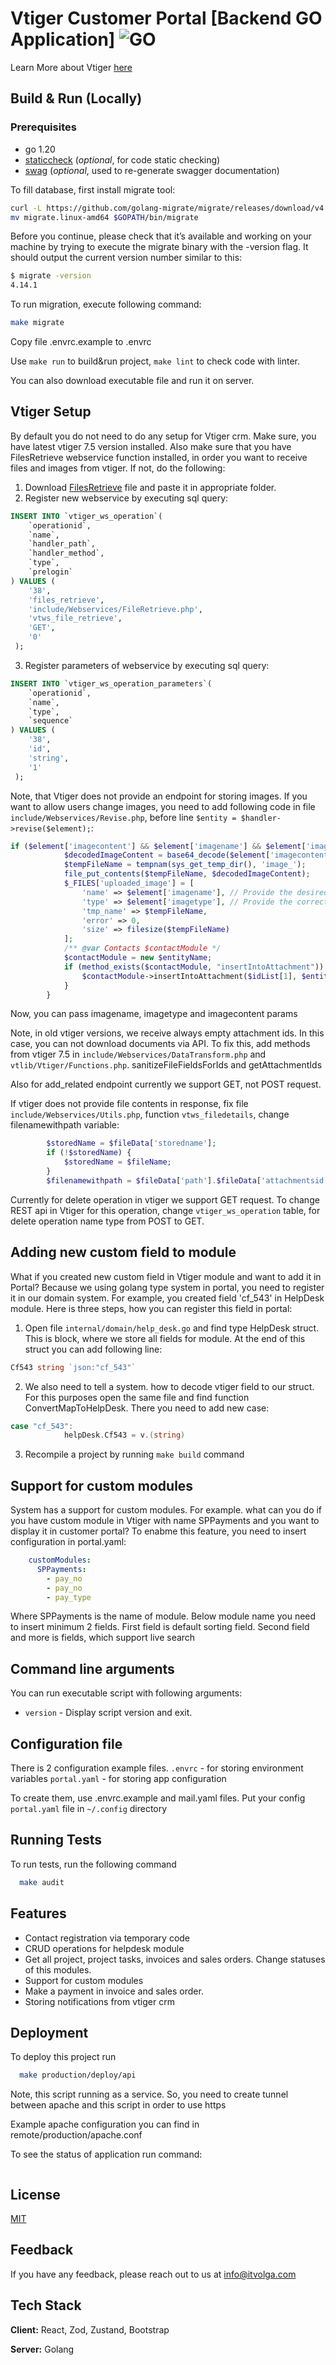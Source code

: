 # Vtiger Customer Portal [Backend GO Application] ![GO][go-badge]

[go-badge]: https://img.shields.io/github/go-mod/go-version/p12s/furniture-store?style=plastic
[go-url]: https://github.com/semelyanov86/vtiger-portal/blob/main/go.mod

Learn More about Vtiger [here](https://vtiger.com)

## Build & Run (Locally)
### Prerequisites
- go 1.20
- [staticcheck](https://staticcheck.io) (<i>optional</i>, for code static checking)
- [swag](https://github.com/swaggo/swag) (<i>optional</i>, used to re-generate swagger documentation)

To fill database, first install migrate tool:
```bash
curl -L https://github.com/golang-migrate/migrate/releases/download/v4.15.2/migrate.linux-amd64.tar.gz | tar xvz
mv migrate.linux-amd64 $GOPATH/bin/migrate
```

Before you continue, please check that it’s available and working on your machine by trying to execute the migrate binary with the -version flag. It should output the current version number similar to this:
```bash
$ migrate -version
4.14.1
```

To run migration, execute following command:
```bash
make migrate
```

Copy file .envrc.example to .envrc

Use `make run` to build&run project, `make lint` to check code with linter.

You can also download executable file and run it on server.

## Vtiger Setup
By default you do not need to do any setup for Vtiger crm. Make sure, you have latest vtiger 7.5 version installed.
Also make sure that you have FilesRetrieve webservice function installed, in order you want to receive files and images from vtiger. If not, do the following:
1. Download [FilesRetrieve](https://code.vtiger.com/vtiger/vtigercrm/-/blob/master/include/Webservices/FileRetrieve.php) file and paste it in appropriate folder.
2. Register new webservice by executing sql query:
```sql
INSERT INTO `vtiger_ws_operation`(
    `operationid`,
    `name`,
    `handler_path`,
    `handler_method`,
    `type`,
    `prelogin`
) VALUES (
    '38',
    'files_retrieve',
    'include/Webservices/FileRetrieve.php',
    'vtws_file_retrieve',
    'GET',
    '0'
 );
```
3. Register parameters of webservice by executing sql query:
```sql
INSERT INTO `vtiger_ws_operation_parameters`(
    `operationid`,
    `name`,
    `type`,
    `sequence`
) VALUES (
    '38',
    'id',
    'string',
    '1'
 );
```
Note, that Vtiger does not provide an endpoint for storing images. If you want to allow users change images, you need to add following code in file `include/Webservices/Revise.php`, before line `$entity = $handler->revise($element);`:
```php
if ($element['imagecontent'] && $element['imagename'] && $element['imagetype']) {
            $decodedImageContent = base64_decode($element['imagecontent']);
            $tempFileName = tempnam(sys_get_temp_dir(), 'image_');
            file_put_contents($tempFileName, $decodedImageContent);
            $_FILES['uploaded_image'] = [
                'name' => $element['imagename'], // Provide the desired file name
                'type' => $element['imagetype'], // Provide the correct file type
                'tmp_name' => $tempFileName,
                'error' => 0,
                'size' => filesize($tempFileName)
            ];
            /** @var Contacts $contactModule */
            $contactModule = new $entityName;
            if (method_exists($contactModule, "insertIntoAttachment")) {
                $contactModule->insertIntoAttachment($idList[1], $entityName);
            }
        }
```
Now, you can pass imagename, imagetype and imagecontent params

Note, in old vtiger versions, we receive always empty attachment ids. In this case, you can not download documents via API. To fix this, add methods from vtiger 7.5 in `include/Webservices/DataTransform.php` and `vtlib/Vtiger/Functions.php`. sanitizeFileFieldsForIds and getAttachmentIds

Also for add_related endpoint currently we support GET, not POST request.

If vtiger does not provide file contents in response, fix file `include/Webservices/Utils.php`, function `vtws_filedetails`, change filenamewithpath variable:
```php
        $storedName = $fileData['storedname'];
        if (!$storedName) {
            $storedName = $fileName;
        }
        $filenamewithpath = $fileData['path'].$fileData['attachmentsid'].'_'.$storedName;
```

Currently for delete operation in vtiger we support GET request. To change REST api in Vtiger for this operation, change `vtiger_ws_operation` table, for delete operation name type from POST to GET.

## Adding new custom field to module
What if you created new custom field in Vtiger module and want to add it in Portal? Because we using golang type system in portal, you need to register it in our domain system.
For example, you created field 'cf_543' in HelpDesk module. Here is three steps, how you can register this field in portal:
1. Open file `internal/domain/help_desk.go` and find type HelpDesk struct. This is block, where we store all fields for module. At the end of this struct you can add following line:
```go
Cf543 string `json:"cf_543"`
```
2. We also need to tell a system. how to decode vtiger field to our struct. For this purposes open the same file and find function ConvertMapToHelpDesk. There you need to add new case:
```go
case "cf_543":
			helpDesk.Cf543 = v.(string)
```
3. Recompile a project by running `make build` command

## Support for custom modules
System has a support for custom modules. For example. what can you do if you have custom module in Vtiger with name SPPayments and you want to display it in customer portal? To enabme this feature, you need to insert configuration in portal.yaml:
```yaml
    customModules:
      SPPayments:
        - pay_no
        - pay_no
        - pay_type
```
Where SPPayments is the name of module. Below module name you need to insert minimum 2 fields. First field is default sorting field. Second field and more is fields, which support live search

## Command line arguments

You can run executable script with following arguments:

* `version` - Display script version and exit.

## Configuration file
There is 2 configuration example files.
`.envrc` - for storing environment variables
`portal.yaml` - for storing app configuration

To create them, use .envrc.example and mail.yaml files.
Put your config `portal.yaml` file in `~/.config` directory

## Running Tests

To run tests, run the following command

```bash
  make audit
```

## Features
- Contact registration via temporary code
- CRUD operations for helpdesk module
- Get all project, project tasks, invoices and sales orders. Change statuses of this modules.
- Support for custom modules
- Make a payment in invoice and sales order.
- Storing notifications from vtiger crm

## Deployment

To deploy this project run

```bash
  make production/deploy/api
```

Note, this script running as a service. So, you need to create tunnel between apache and this script in order to use https

Example apache configuration you can find in remote/production/apache.conf

To see the status of application run command:
```bash

```

## License

[MIT](https://choosealicense.com/licenses/mit/)

## Feedback
If you have any feedback, please reach out to us at info@itvolga.com


## Tech Stack

**Client:** React, Zod, Zustand, Bootstrap

**Server:** Golang
